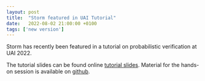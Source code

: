 ```yaml
---
layout: post
title:  "Storm featured in UAI Tutorial"
date:   2022-08-02 21:00:00 +0100
tags: ['new version']
---
```


Storm has recently been featured in a tutorial on probabilistic verification at UAI 2022.
<!--more-->

The tutorial slides can be found online [tutorial slides](https://sjunges.github.io/files/UAI-tutorial.pdf).
Material for the hands-on session is available on [github](https://github.com/moves-rwth/stormpyter/tree/master/tutorial_uai).


